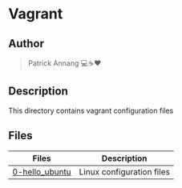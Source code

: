 # Vagrant

## Author

> Patrick Annang :computer::coffee::heart:

## Description

This directory contains vagrant configuration files

## Files

| Files | Description |
| --- | --- |
| [0-hello_ubuntu](0-hello_ubuntu) | Linux configuration files |
